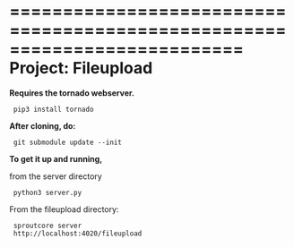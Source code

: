 ==========================================================================
Project:   Fileupload
==========================================================================

**Requires the tornado webserver.**

     pip3 install tornado

**After cloning, do:**

     git submodule update --init

**To get it up and running,**

from the server directory

     python3 server.py

From the fileupload directory:

     sproutcore server
     http://localhost:4020/fileupload

